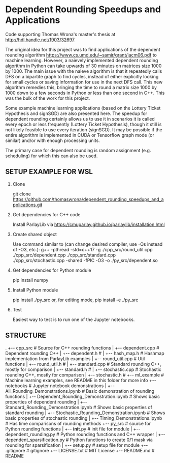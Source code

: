 # Dependent Rounding Speedups and Applications

Code supporting Thomas Wrona's master's thesis at http://hdl.handle.net/1903/32697

The original idea for this project was to find applications of the dependent rounding algorithm https://www.cs.umd.edu/~samir/grant/jacm06.pdf to machine learning. However, a naievely implemented dependent rounding algorithm in Python can take upwards of 30 minutes on matrices size 1000 by 1000. The main issue with the naieve algorithm is that it repeatedly calls DFS on a bipartite graph to find cycles, instead of either explicitly looking for small cycles or saving information for use in the next DFS call. This new algorithm remedies this, bringing the time to round a matrix size 1000 by 1000 down to a few seconds in Python or less than one second in C++. This was the bulk of the work for this project.

Some example machine learning applications (based on the Lottery Ticket Hypothesis and signSGD) are also presented here. The speedup for dependent rounding certainly allows us to use it in scenarios it is called every epoch or less frequently (Lottery Ticket Hypothesis), though it still is not likely feasible to use every iteration (signSGD). It may be possible if the entire algorithm is implemented in CUDA or Tensorflow graph mode (or similar) and/or with enough processing units.

The primary case for dependent rounding is random assignment (e.g. scheduling) for which this can also be used.

## SETUP EXAMPLE FOR WSL

1. Clone

    git clone https://github.com/thomaswrona/dependent_rounding_speedups_and_applications.git

2. Get dependencies for C++ code

    Install ParlayLib via https://cmuparlay.github.io/parlaylib/installation.html

3. Create shared object

    Use command similar to (can change desired compiler, use -Os instead of -O3, etc.):
    g++ -pthread -std=c++17 -g ./cpp_src/round_util.cpp ./cpp_src/dependent.cpp ./cpp_src/standard.cpp ./cpp_src/stochastic.cpp -shared -fPIC -O3 -o ./py_src/dependent.so

4. Get dependencies for Python module

    pip install numpy

5. Install Python module

    pip install ./py_src
    or, for editing mode,
    pip install -e ./py_src

6. Test

    Easiest way to test is to run one of the Jupyter notebooks.


## STRUCTURE

.
+-- cpp_src                                         # Source for C++ rounding functions
|   +-- dependent.cpp                               # Dependent rounding C++
|   +-- dependent.h                                 #
|   +-- hash_map.h                                  # Hashmap implementation from ParlayLib examples
|   +-- round_util.cpp                              # Util functions
|   +-- round_util.h                                #
|   +-- standard.cpp                                # Standard rounding C++, mostly for comparison
|   +-- standard.h                                  #
|   +-- stochastic.cpp                              # Stochastic rounding C++, mostly for comparison
|   +-- stochastic.h                                #
+-- ml_example                                      # Machine learning examples, see README in this folder for more info
+-- notebooks                                       # Jupyter notebook demonstrations
|   +-- All_Rounding_Demonstrations.ipynb           # Basic demonstration of rounding functions
|   +-- Dependent_Rounding_Demonstration.ipynb      # Shows basic properties of dependent rounding
|   +-- Standard_Rounding_Demonstration.ipynb       # Shows basic properties of standard rounding
|   +-- Stochastic_Rounding_Demonstration.ipynb     # Shows basic properties of stochastic rounding
|   +-- Timing_Demonstrations.ipynb                 # Has time comparisons of rounding methods
+-- py_src                                          # source for Python rounding functions
|   +-- __init__.py                                 # init file for module
|   +-- dependent_rounding.py                       # Python rounding functions and C++ wrapper
|   +-- dependent_sparsification.py                 # Python functions to create 0/1 mask via rounding for sparsification
|   +-- setup.py                                    # setup file for module
+-- .gitignore                                      # gitignore
+-- LICENSE.txt                                     # MIT License
+-- README.md                                       # README